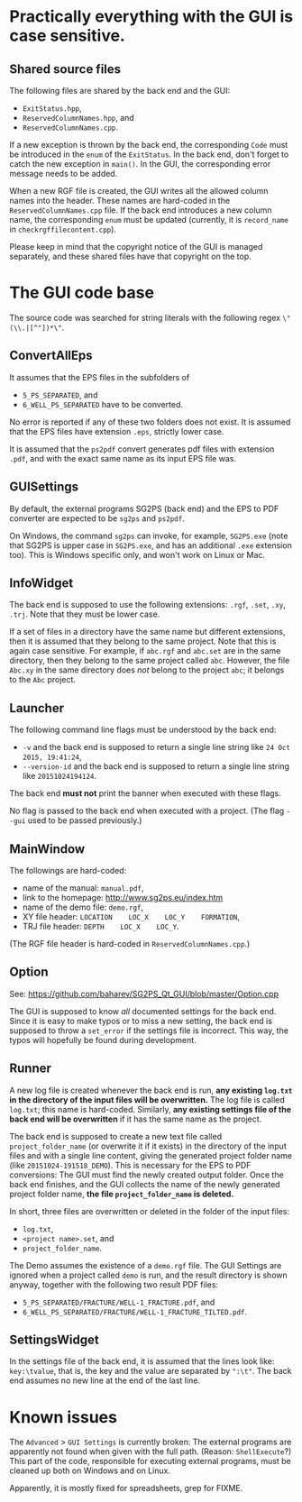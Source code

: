 
**Practically everything with the GUI is case sensitive.**
==========================================================


Shared source files
-------------------

The following files are shared by the back end and the GUI:
 
 - `ExitStatus.hpp`,
 - `ReservedColumnNames.hpp`, and
 - `ReservedColumnNames.cpp`.

If a new exception is thrown by the back end, the corresponding 
`Code` must be introduced in the `enum` of the `ExitStatus`. In the back
end, don't forget to catch the new exception in `main()`. In the GUI, 
the corresponding error message needs to be added.

When a new RGF file is created, the GUI writes all the allowed column 
names into the header. These names are hard-coded in the 
`ReservedColumnNames.cpp` file. If the back end introduces a new column
name, the corresponding `enum` must be updated (currently, it is 
`record_name` in `checkrgffilecontent.cpp`).
 
Please keep in mind that the copyright notice of the GUI is managed 
separately, and these shared files have that copyright on the top.


The GUI code base
=================

The source code was searched for string literals with the following 
regex `\"(\\.|[^"])*\"`.


ConvertAllEps
-------------

It assumes that the EPS files in the subfolders of 

 - `5_PS_SEPARATED`, and
 - `6_WELL_PS_SEPARATED` have to be converted.

No error is reported if any of these two folders does not exist. It is 
assumed that the EPS files have extension `.eps`, strictly lower case.

It is assumed that the `ps2pdf` convert generates pdf files with 
extension `.pdf`, and with the exact same name as its input EPS file 
was.


GUISettings
-----------

By default, the external programs SG2PS (back end) and the EPS to PDF 
converter are expected to be `sg2ps` and `ps2pdf`. 

On Windows, the command `sg2ps` can invoke, for example, `SG2PS.exe` 
(note that SG2PS is upper case in `SG2PS.exe`, and has an additional 
`.exe` extension too). This is Windows specific only, and won't work on 
Linux or Mac.


InfoWidget
----------

The back end is supposed to use the following extensions: 
`.rgf`, `.set`, `.xy`, `.trj`. Note that they must be lower case.

If a set of files in a directory have the same name but different 
extensions, then it is assumed that they belong to the same project. 
Note that this is again case sensitive. For example, if `abc.rgf` and 
`abc.set` are in the same directory, then they belong to the same 
project called `abc`. However, the file `Abc.xy` in the same directory
does *not* belong to the project `abc`; it belongs to the `Abc` project.


Launcher
--------

The following command line flags must be understood by the back end: 

 - `-v` and the back end is supposed to return a single line string like
   `24 Oct 2015, 19:41:24`,
 - `--version-id` and the back end is supposed to return a single line 
   string like `20151024194124`.

The back end **must not** print the banner when executed with these 
flags.

No flag is passed to the back end when executed with a project. (The 
flag `--gui` used to be passed previously.)


MainWindow
----------

The followings are hard-coded:

 - name of the manual: `manual.pdf`,
 - link to the homepage: http://www.sg2ps.eu/index.htm
 - name of the demo file: `demo.rgf`,
 - XY file header: `LOCATION    LOC_X    LOC_Y    FORMATION`,
 - TRJ file header: `DEPTH    LOC_X    LOC_Y`.

(The RGF file header is hard-coded in `ReservedColumnNames.cpp`.)


Option
------

See: https://github.com/baharev/SG2PS_Qt_GUI/blob/master/Option.cpp

The GUI is supposed to know *all* documented settings for the back end.
Since it is easy to make typos or to miss a new setting, the back end is
supposed to throw a `set_error` if the settings file is incorrect. This 
way, the typos will hopefully be found during development.


Runner
------

A new log file is created whenever the back end is run, **any existing 
`log.txt` in the directory of the input files will be 
overwritten.** The log file is called `log.txt`; this name is 
hard-coded. Similarly, **any existing settings file of the back end will
be overwritten** if it has the same name as the project.

The back end is supposed to create a new text file called 
`project_folder_name` (or overwrite it if it exists) in the directory of
the input files and with a single line content, giving the generated 
project folder name (like `20151024-191518_DEMO`). This is necessary for
the EPS to PDF conversions: The GUI must find the newly created output 
folder. Once the back end finishes, and the GUI collects the name of the 
newly generated project folder name, **the file `project_folder_name`
is deleted.**

In short, three files are overwritten or deleted in the folder of the 
input files:

 - `log.txt`,
 - `<project name>.set`, and
 - `project_folder_name`.

The Demo assumes the existence of a `demo.rgf` file. The GUI Settings 
are ignored when a project called `demo` is run, and the result 
directory is shown anyway, together with the following two result PDF 
files:

 - `5_PS_SEPARATED/FRACTURE/WELL-1_FRACTURE.pdf`, and
 - `6_WELL_PS_SEPARATED/FRACTURE/WELL-1_FRACTURE_TILTED.pdf`.


SettingsWidget
--------------

In the settings file of the back end, it is assumed that the lines look 
like: `key:\tvalue`, that is, the key and the value are separated by 
`":\t"`. The back end assumes no new line at the end of the last line.



Known issues
============

The `Advanced` > `GUI Settings` is currently broken: The external 
programs are apparently not found when given with the full path. 
(Reason: `ShellExecute`?) This part of the code, responsible for 
executing external programs, must be cleaned up both on Windows and on 
Linux.

Apparently, it is mostly fixed for spreadsheets, grep for FIXME.
